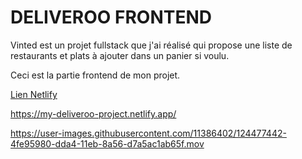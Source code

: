 # DELIVEROO FRONTEND

Vinted est un projet fullstack que j'ai réalisé qui propose une liste de restaurants et plats à ajouter dans un panier si voulu.

Ceci est la partie frontend de mon projet.

<ins>Lien Netlify</ins>

https://my-deliveroo-project.netlify.app/



https://user-images.githubusercontent.com/11386402/124477442-4fe95980-dda4-11eb-8a56-d7a5ac1ab65f.mov

